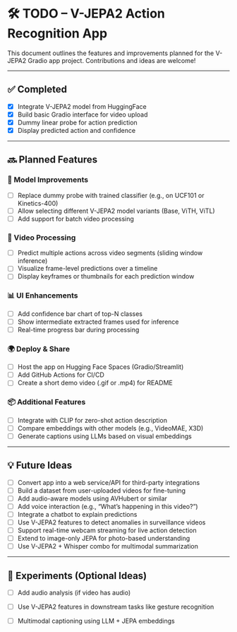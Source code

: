 # 🛠️ TODO – V-JEPA2 Action Recognition App

This document outlines the features and improvements planned for the V-JEPA2 Gradio app project. Contributions and ideas are welcome!

---

## ✅ Completed

- [x] Integrate V-JEPA2 model from HuggingFace
- [x] Build basic Gradio interface for video upload
- [x] Dummy linear probe for action prediction
- [x] Display predicted action and confidence
                                      
---

## 🔜 Planned Features

### 🧠 Model Improvements
- [ ] Replace dummy probe with trained classifier (e.g., on UCF101 or Kinetics-400)
- [ ] Allow selecting different V-JEPA2 model variants (Base, ViTH, ViTL)
- [ ] Add support for batch video processing

### 🎥 Video Processing
- [ ] Predict multiple actions across video segments (sliding window inference)
- [ ] Visualize frame-level predictions over a timeline
- [ ] Display keyframes or thumbnails for each prediction window

### 📊 UI Enhancements
- [ ] Add confidence bar chart of top-N classes
- [ ] Show intermediate extracted frames used for inference
- [ ] Real-time progress bar during processing

### 🌍 Deploy & Share
- [ ] Host the app on Hugging Face Spaces (Gradio/Streamlit)
- [ ] Add GitHub Actions for CI/CD
- [ ] Create a short demo video (.gif or .mp4) for README

### 📦 Additional Features
- [ ] Integrate with CLIP for zero-shot action description
- [ ] Compare embeddings with other models (e.g., VideoMAE, X3D)
- [ ] Generate captions using LLMs based on visual embeddings

---

## 💡 Future Ideas

- [ ] Convert app into a web service/API for third-party integrations
- [ ] Build a dataset from user-uploaded videos for fine-tuning
- [ ] Add audio-aware models using AVHubert or similar
- [ ] Add voice interaction (e.g., “What’s happening in this video?”)
- [ ] Integrate a chatbot to explain predictions
- [ ] Use V-JEPA2 features to detect anomalies in surveillance videos
- [ ] Support real-time webcam streaming for live action detection
- [ ] Extend to image-only JEPA for photo-based understanding
- [ ] Use V-JEPA2 + Whisper combo for multimodal summarization

---

## 🧪 Experiments (Optional Ideas)

- [ ] Add audio analysis (if video has audio)
- [ ] Use V-JEPA2 features in downstream tasks like gesture recognition
- [ ] Multimodal captioning using LLM + JEPA embeddings

